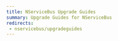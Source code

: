 ```yaml
---
title: NServiceBus Upgrade Guides
summary: Upgrade Guides for NServiceBus
redirects:
 - nservicebus/upgradeguides
---
```

